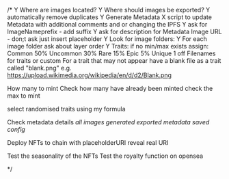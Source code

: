 /*
Y Where are images located?
Y Where should images be exported?
Y    automatically remove duplicates
Y Generate Metadata
X    script to update Metadata with additional comments and or changing the IPFS
Y ask for ImageNameprefix - add suffix
Y ask for description for Metadata
Image URL - don;t ask just insert placeholder
Y Look for image folders:
Y    For each image folder ask about layer order
Y Traits:
    if no min/max exists assign:
        Common  50%
        Uncommon 30%
        Rare    15%
        Epic    5%
        Unique  1 off
    Filenames for traits or custom
    For a trait that may not appear have a blank file as a trait called "blank.png"
    e.g. https://upload.wikimedia.org/wikipedia/en/d/d2/Blank.png

How many to mint
Check how many have already been minted
check the max to mint

select randomised traits using my formula

Check metadata details
*all images generated*
*exported metadata*
*saved config*

Deploy NFTs to chain with placeholderURI
reveal real URI

Test the seasonality of the NFTs
Test the royalty function on opensea

*/